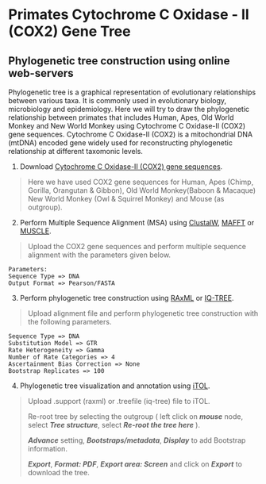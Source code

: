 # Primates Cytochrome C Oxidase - II (COX2) Gene Tree
## Phylogenetic tree construction using online web-servers
Phylogenetic tree is a graphical representation of evolutionary relationships between various taxa. It is commonly used in evolutionary biology, microbiology and epidemiology. Here we will try to draw the phylogenetic relationship between primates that includes Human, Apes, Old World Monkey and New World Monkey using Cytochrome C Oxidase-II (COX2) gene sequences. Cytochrome C Oxidase-II (COX2) is a mitochondrial DNA (mtDNA) encoded gene widely used for reconstructing phylogenetic relationship at different taxomonic levels. 

1. Download [Cytochrome C Oxidase-II (COX2) gene sequences](https://raw.githubusercontent.com/rajanbit/DiGeMed-Datasharing/main/Rajan/Phylogenetic_Tree_Construction/data/primates_tree/primates_cox2.fasta).

> Here we have used COX2 gene sequences for Human, Apes (Chimp, Gorilla, Orangutan & Gibbon), Old World Monkey(Baboon & Macaque) New World Monkey (Owl & Squirrel Monkey) and Mouse (as outgroup).
2. Perform Multiple Sequence Alignment (MSA) using [ClustalW](https://www.ebi.ac.uk/Tools/msa/clustalo), [MAFFT](https://www.ebi.ac.uk/Tools/msa/mafft) or [MUSCLE](https://www.ebi.ac.uk/Tools/msa/muscle).
> Upload the COX2 gene sequences and perform multiple sequence alignment with the parameters given below.
``` 
Parameters:
Sequence Type => DNA
Output Format => Pearson/FASTA
```
3. Perform phylogenetic tree construction using [RAxML](https://raxml-ng.vital-it.ch/) or [IQ-TREE](http://iqtree.cibiv.univie.ac.at/).
> Upload alignment file and perform phylogenetic tree construction with the following parameters.
```
Sequence Type => DNA
Substitution Model => GTR
Rate Heterogeneity => Gamma
Number of Rate Categories => 4
Ascertainment Bias Correction => None
Bootstrap Replicates => 100
```
4. Phylogenetic tree visualization and annotation using [iTOL](https://itol.embl.de/).
> Upload .support (raxml) or .treefile (iq-tree) file to iTOL.
> 
> Re-root tree by selecting the outgroup ( left click on ***mouse*** node, select ***Tree structure***, select ***Re-root the tree here*** ).
>
> ***Advance*** setting, ***Bootstraps/metadata***, ***Display*** to add Bootstrap information.
> 
> ***Export***, ***Format: PDF***, ***Export area: Screen*** and click on ***Export*** to download the tree.
